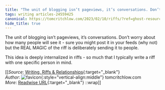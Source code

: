 ```yaml
---
title: "The unit of blogging isn’t pageviews, it’s conversations. Don’t worry ..."
tags: writing articles-24559425
canonical: https://tomcritchlow.com/2023/02/10/riffs/?ref=ghost-resources
hide_title: true
---
```


The unit of blogging isn’t pageviews, it’s conversations. Don’t worry about how many people will see it - sure you might post it in your feeds (why not) but the REAL MAGIC of the riff is deliberately sending it to people.

This idea is deeply internalized in riffs - so much that I typically write a riff with one specific person in mind.


[[_Source_: [Writing, Riffs & Relationships](https://tomcritchlow.com/2023/02/10/riffs/?ref=ghost-resources){:target="_blank"}<br>
_Author_: ![favicon](https://s2.googleusercontent.com/s2/favicons?domain=tomcritchlow.com){:style="vertical-align:middle"} tomcritchlow.com<br>
_More_: [Readwise URL](https://readwise.io/open/478994368){:target="_blank"}
::wrap]]